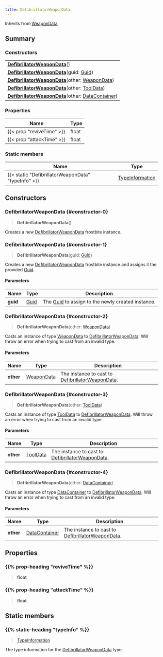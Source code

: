 ```yaml
---
title: DefibrillatorWeaponData
---
```


Inherits from 
[WeaponData](/vext/ref/fb/weapondata)

## Summary
### Constructors
| |
| ----------- |
| **[DefibrillatorWeaponData](#constructor-0)**() |
| **[DefibrillatorWeaponData](#constructor-1)**(guid: [Guid](/vext/ref/shared/class/guid)) |
| **[DefibrillatorWeaponData](#constructor-2)**(other: [WeaponData](/vext/ref/fb/weapondata)) |
| **[DefibrillatorWeaponData](#constructor-3)**(other: [ToolData](/vext/ref/fb/tooldata)) |
| **[DefibrillatorWeaponData](#constructor-4)**(other: [DataContainer](/vext/ref/shared/class/datacontainer)) |

### Properties
| Name | Type |
| ---- | ---- |
| {{< prop "reviveTime" >}} | float |
| {{< prop "attackTime" >}} | float |

### Static members
| Name | Type |
| ---- | ---- |
| {{< static "DefibrillatorWeaponData" "typeInfo" >}} | [TypeInformation](/vext/ref/shared/class/typeinformation) |

## Constructors
### DefibrillatorWeaponData {#constructor-0}
> **DefibrillatorWeaponData**()

Creates a new [DefibrillatorWeaponData](/vext/ref/fb/defibrillatorweapondata) frostbite instance.

### DefibrillatorWeaponData {#constructor-1}
> **DefibrillatorWeaponData**(guid: [Guid](/vext/ref/shared/class/guid))

Creates a new [DefibrillatorWeaponData](/vext/ref/fb/defibrillatorweapondata) frostbite instance and assigns it the provided [Guid](/vext/ref/shared/class/guid).

#### Parameters
| Name | Type | Description |
| ---- | ---- | ----------- |
| **guid** | [Guid](/vext/ref/shared/class/guid) | The [Guid](/vext/ref/shared/class/guid) to assign to the newly created instance. |

### DefibrillatorWeaponData {#constructor-2}
> **DefibrillatorWeaponData**(other: [WeaponData](/vext/ref/fb/weapondata))

Casts an instance of type [WeaponData](/vext/ref/fb/weapondata) to [DefibrillatorWeaponData](/vext/ref/fb/defibrillatorweapondata). Will throw an error when trying to cast from an invalid type.

#### Parameters
| Name | Type | Description |
| ---- | ---- | ----------- |
| **other** | [WeaponData](/vext/ref/fb/weapondata) | The instance to cast to [DefibrillatorWeaponData](/vext/ref/fb/defibrillatorweapondata). |

### DefibrillatorWeaponData {#constructor-3}
> **DefibrillatorWeaponData**(other: [ToolData](/vext/ref/fb/tooldata))

Casts an instance of type [ToolData](/vext/ref/fb/tooldata) to [DefibrillatorWeaponData](/vext/ref/fb/defibrillatorweapondata). Will throw an error when trying to cast from an invalid type.

#### Parameters
| Name | Type | Description |
| ---- | ---- | ----------- |
| **other** | [ToolData](/vext/ref/fb/tooldata) | The instance to cast to [DefibrillatorWeaponData](/vext/ref/fb/defibrillatorweapondata). |

### DefibrillatorWeaponData {#constructor-4}
> **DefibrillatorWeaponData**(other: [DataContainer](/vext/ref/shared/class/datacontainer))

Casts an instance of type [DataContainer](/vext/ref/shared/class/datacontainer) to [DefibrillatorWeaponData](/vext/ref/fb/defibrillatorweapondata). Will throw an error when trying to cast from an invalid type.

#### Parameters
| Name | Type | Description |
| ---- | ---- | ----------- |
| **other** | [DataContainer](/vext/ref/shared/class/datacontainer) | The instance to cast to [DefibrillatorWeaponData](/vext/ref/fb/defibrillatorweapondata). |

## Properties
### {{% prop-heading "reviveTime" %}}
> **float**

### {{% prop-heading "attackTime" %}}
> **float**

## Static members
### {{% static-heading "typeInfo" %}}
> [TypeInformation](/vext/ref/shared/class/typeinformation)

The type information for the [DefibrillatorWeaponData](/vext/ref/fb/defibrillatorweapondata) type.

